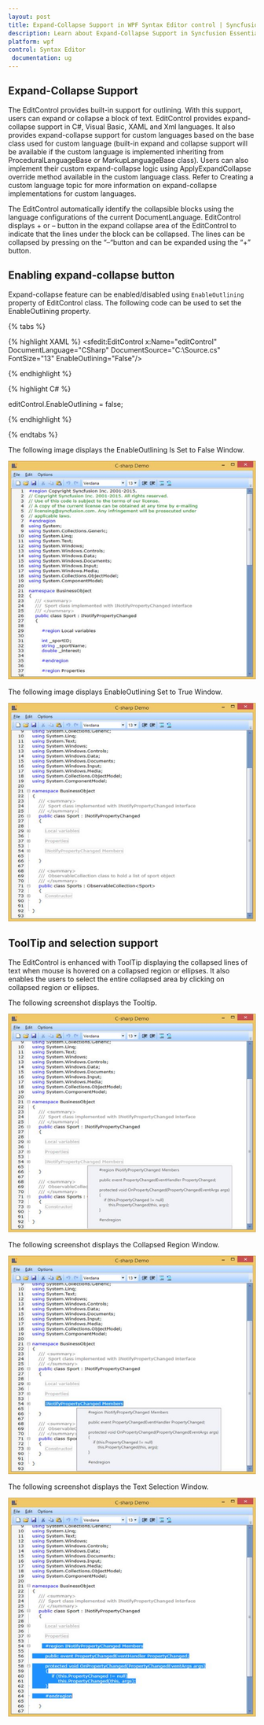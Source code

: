 ```yaml
---
layout: post
title: Expand-Collapse Support in WPF Syntax Editor control | Syncfusion
description: Learn about Expand-Collapse Support in Syncfusion Essential Studio WPF Syntax Editor control, its elements and more.
platform: wpf
control: Syntax Editor
 documentation: ug
---
```


## Expand-Collapse Support

The EditControl provides built-in support for outlining. With this support, users can expand or collapse a block of text. EditControl provides expand-collapse support in C#, Visual Basic, XAML and Xml languages. It also provides expand-collapse support for custom languages based on the base class used for custom language (built-in expand and collapse support will be available if the custom language is implemented inheriting from ProceduralLanguageBase or MarkupLanguageBase class). Users can also implement their custom expand-collapse logic using ApplyExpandCollapse override method available in the custom language class. Refer to Creating a custom language topic for more information on expand-collapse implementations for custom languages.

The EditControl automatically identify the collapsible blocks using the language configurations of the current DocumentLanguage. EditControl displays + or – button in the expand collapse area of the EditControl to indicate that the lines under the block can be collapsed. The lines can be collapsed by pressing on the “–“button and can be expanded using the “+” button.

## Enabling expand-collapse button


Expand-collapse feature can be enabled/disabled using `EnableOutlining` property of EditControl class. The following code can be used to set the EnableOutlining property.

{% tabs %}

{% highlight XAML %}
<sfedit:EditControl x:Name="editControl" DocumentLanguage="CSharp" DocumentSource="C:\Source.cs" FontSize="13" EnableOutlining="False"/>



{% endhighlight %}

{% highlight C# %}

editControl.EnableOutlining = false;

{% endhighlight %}

{% endtabs %}


The following image displays the EnableOutlining Is Set to False Window.

![Expand-Collapse-Support_img1](Expand-Collapse-Support_images/Expand-Collapse-Support_img1.jpeg)


The following image displays EnableOutlining Set to True Window.

![Expand-Collapse-Support_img2](Expand-Collapse-Support_images/Expand-Collapse-Support_img2.jpeg)


## ToolTip and selection support


The EditControl is enhanced with ToolTip displaying the collapsed lines of text when mouse is hovered on a collapsed region or ellipses. It also enables the users to select the entire collapsed area by clicking on collapsed region or ellipses.

The following screenshot displays the Tooltip.

![Expand-Collapse-Support_img3](Expand-Collapse-Support_images/Expand-Collapse-Support_img3.jpeg)


The following screenshot displays the Collapsed Region Window.

![Expand-Collapse-Support_img4](Expand-Collapse-Support_images/Expand-Collapse-Support_img4.jpeg)


The following screenshot displays the Text Selection Window.

![Expand-Collapse-Support_img5](Expand-Collapse-Support_images/Expand-Collapse-Support_img5.jpeg)


